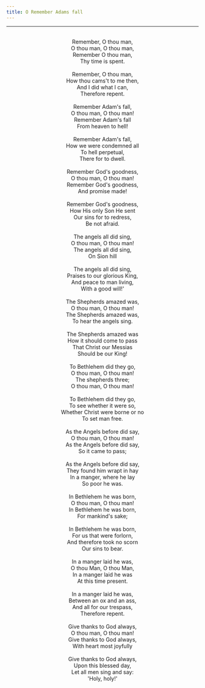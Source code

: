 ```yaml
---
title: O Remember Adams fall
---
```


---
<center>
<br/>
Remember, O thou man, <br/>
O thou man, O thou man,<br/>
Remember O thou man, <br/>
Thy time is spent.<br/>
<br/>
Remember, O thou man, <br/>
How thou cams't to me then, <br/>
And I did what I can, <br/>
Therefore repent.<br/>
<br/>
Remember Adam's fall,<br/>
O thou man, O thou man!<br/>
Remember Adam's fall<br/>
From heaven to hell!<br/>
<br/>
Remember Adam's fall,<br/>
How we were condemned all<br/>
To hell perpetual,<br/>
There for to dwell.<br/>
<br/>
Remember God's goodness,<br/>
O thou man, O thou man!<br/>
Remember God's goodness,<br/>
And promise made!<br/>
<br/>
Remember God's goodness,<br/>
How His only Son He sent<br/>
Our sins for to redress,<br/>
Be not afraid.<br/>
<br/>
The angels all did sing,<br/>
O thou man, O thou man!<br/>
The angels all did sing,<br/>
On Sion hill<br/>
<br/>
The angels all did sing,<br/>
Praises to our glorious King,<br/>
And peace to man living,<br/>
With a good will!'<br/>
<br/>
The Shepherds amazed was,<br/>
O thou man, O thou man!<br/>
The Shepherds amazed was,<br/>
To hear the angels sing.<br/>
<br/>
The Shepherds amazed was<br/>
How it should come to pass<br/>
That Christ our Messias<br/>
Should be our King!<br/>
<br/>
To Bethlehem did they go,<br/>
O thou man, O thou man!<br/>
The shepherds three;<br/>
O thou man, O thou man!<br/>
<br/>
To Bethlehem did they go,<br/>
To see whether it were so,<br/>
Whether Christ were borne or no<br/>
To set man free. <br/>
<br/>
As the Angels before did say,<br/>
O thou man, O thou man!<br/>
As the Angels before did say,<br/>
So it came to pass;<br/>
<br/>
As the Angels before did say,<br/>
They found him wrapt in hay<br/>
In a manger, where he lay<br/>
So poor he was.<br/>
<br/>
In Bethlehem he was born,<br/>
O thou man, O thou man!<br/>
In Bethlehem he was born,<br/>
For mankind's sake;<br/>
<br/>
In Bethlehem he was born,<br/>
For us that were forlorn,<br/>
And therefore took no scorn<br/>
Our sins to bear.<br/>
<br/>
In a manger laid he was,<br/>
O thou Man, O thou Man,<br/>
In a manger laid he was<br/>
At this time present.<br/>
<br/>
In a manger laid he was,<br/>
Between an ox and an ass,<br/>
And all for our trespass,<br/>
Therefore repent.<br/>
<br/>
Give thanks to God always,<br/>
O thou man, O thou man!<br/>
Give thanks to God always,<br/>
With heart most joyfully<br/>
<br/>
Give thanks to God always,<br/>
Upon this blessed day,<br/>
Let all men sing and say:<br/>
'Holy, holy!'<br/>

</center>